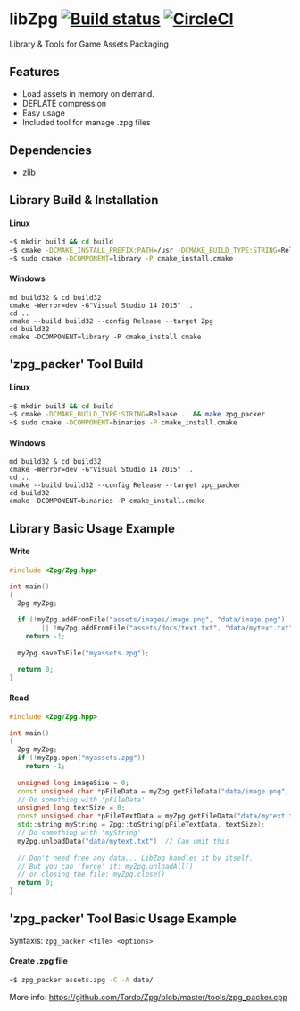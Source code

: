 # libZpg [![Build status](https://ci.appveyor.com/api/projects/status/tb9yl3u79j0t3v78?svg=true)](https://ci.appveyor.com/project/Tardo/zpg) [![CircleCI](https://circleci.com/gh/Tardo/Zpg.svg?style=svg)](https://circleci.com/gh/Tardo/Zpg)
Library & Tools for Game Assets Packaging

## Features
- Load assets in memory on demand.
- DEFLATE compression
- Easy usage
- Included tool for manage .zpg files

## Dependencies
- zlib

## Library Build & Installation
#### Linux
```sh
~$ mkdir build && cd build
~$ cmake -DCMAKE_INSTALL_PREFIX:PATH=/usr -DCMAKE_BUILD_TYPE:STRING=Release .. && make Zpg
~$ sudo cmake -DCOMPONENT=library -P cmake_install.cmake
```
#### Windows
```batch
md build32 & cd build32
cmake -Werror=dev -G"Visual Studio 14 2015" ..
cd ..
cmake --build build32 --config Release --target Zpg
cd build32
cmake -DCOMPONENT=library -P cmake_install.cmake
```

## 'zpg_packer' Tool Build
#### Linux
```sh
~$ mkdir build && cd build
~$ cmake -DCMAKE_BUILD_TYPE:STRING=Release .. && make zpg_packer
~$ sudo cmake -DCOMPONENT=binaries -P cmake_install.cmake
```
#### Windows
```batch
md build32 & cd build32
cmake -Werror=dev -G"Visual Studio 14 2015" ..
cd ..
cmake --build build32 --config Release --target zpg_packer
cd build32
cmake -DCOMPONENT=binaries -P cmake_install.cmake
```

## Library Basic Usage Example
#### Write
```cpp
#include <Zpg/Zpg.hpp>

int main()
{
  Zpg myZpg;
  
  if (!myZpg.addFromFile("assets/images/image.png", "data/image.png") 
        || !myZpg.addFromFile("assets/docs/text.txt", "data/mytext.txt"))
    return -1;
    
  myZpg.saveToFile("myassets.zpg");

  return 0;
}
```

#### Read
```cpp
#include <Zpg/Zpg.hpp>

int main()
{
  Zpg myZpg;
  if (!myZpg.open("myassets.zpg"))
    return -1;
    
  unsigned long imageSize = 0;
  const unsigned char *pFileData = myZpg.getFileData("data/image.png", &imageSize);
  // Do something with 'pFileData'
  unsigned long textSize = 0;
  const unsigned char *pFileTextData = myZpg.getFileData("data/mytext.txt", &textSize);
  std::string myString = Zpg::toString(pFileTextData, textSize);
  // Do something with 'myString'
  myZpg.unloadData("data/mytext.txt")  // Can omit this
  
  // Don't need free any data... LibZpg handles it by itself.
  // But you can 'force' it: myZpg.unloadAll()
  // or closing the file: myZpg.close()
  return 0;
}
```

## 'zpg_packer' Tool Basic Usage Example
Syntaxis: ``zpg_packer <file> <options>``
#### Create .zpg file
```sh
~$ zpg_packer assets.zpg -C -A data/

```
More info: https://github.com/Tardo/Zpg/blob/master/tools/zpg_packer.cpp